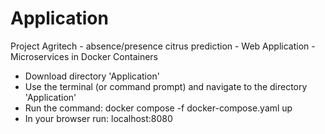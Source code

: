 # Application
Project Agritech - absence/presence citrus prediction - Web Application - Microservices in Docker Containers

- Download directory 'Application'
- Use the terminal (or command prompt) and navigate to the directory 'Application'
- Run the command:
    docker compose -f docker-compose.yaml up
- In your browser run:
    localhost:8080 
